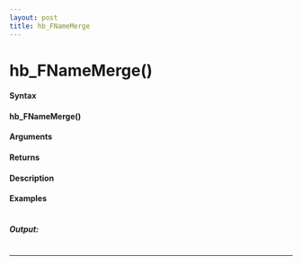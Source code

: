 ```yaml
---
layout: post
title: hb_FNameMerge
---
```


# hb_FNameMerge()


#### Syntax

#### hb_FNameMerge()

#### Arguments

#### Returns

#### Description

#### Examples

```

```

##### Output:

```

```

---